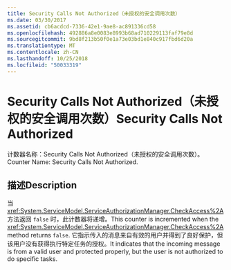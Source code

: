 ```yaml
---
title: Security Calls Not Authorized（未授权的安全调用次数）
ms.date: 03/30/2017
ms.assetid: cb6acdcd-7336-42e1-9ae8-ac891336cd58
ms.openlocfilehash: 492886a8e0083e8993b68ad710229113faf79e8d
ms.sourcegitcommit: 9bd8f213b50f0e1a73e03bd1e840c917fbd6d20a
ms.translationtype: MT
ms.contentlocale: zh-CN
ms.lasthandoff: 10/25/2018
ms.locfileid: "50033319"
---
```

# <a name="security-calls-not-authorized"></a><span data-ttu-id="e5cec-102">Security Calls Not Authorized（未授权的安全调用次数）</span><span class="sxs-lookup"><span data-stu-id="e5cec-102">Security Calls Not Authorized</span></span>
<span data-ttu-id="e5cec-103">计数器名称：Security Calls Not Authorized（未授权的安全调用次数）。</span><span class="sxs-lookup"><span data-stu-id="e5cec-103">Counter Name: Security Calls Not Authorized.</span></span>  
  
## <a name="description"></a><span data-ttu-id="e5cec-104">描述</span><span class="sxs-lookup"><span data-stu-id="e5cec-104">Description</span></span>  
 <span data-ttu-id="e5cec-105">当 <xref:System.ServiceModel.ServiceAuthorizationManager.CheckAccess%2A> 方法返回 `false` 时，此计数器将递增。</span><span class="sxs-lookup"><span data-stu-id="e5cec-105">This counter is incremented when the <xref:System.ServiceModel.ServiceAuthorizationManager.CheckAccess%2A> method returns `false`.</span></span> <span data-ttu-id="e5cec-106">它指示传入的消息来自有效的用户并得到了良好保护，但该用户没有获得执行特定任务的授权。</span><span class="sxs-lookup"><span data-stu-id="e5cec-106">It indicates that the incoming message is from a valid user and protected properly, but the user is not authorized to do specific tasks.</span></span>
